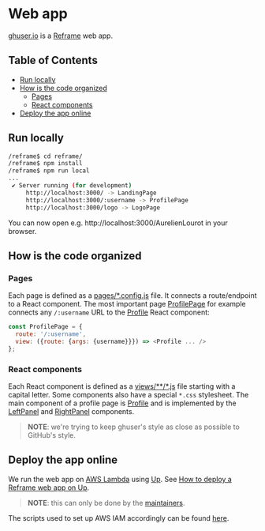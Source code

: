# Web app

[ghuser.io](https://ghuser.io) is a [Reframe](https://github.com/reframejs/reframe) web app.

## Table of Contents

<!-- toc -->

- [Run locally](#run-locally)
- [How is the code organized](#how-is-the-code-organized)
  * [Pages](#pages)
  * [React components](#react-components)
- [Deploy the app online](#deploy-the-app-online)

<!-- tocstop -->

## Run locally

```bash
/reframe$ cd reframe/
/reframe$ npm install
/reframe$ npm run local
...
 ✔ Server running (for development)
     http://localhost:3000/ -> LandingPage
     http://localhost:3000/:username -> ProfilePage
     http://localhost:3000/logo -> LogoPage
```

You can now open e.g. http://localhost:3000/AurelienLourot in your browser.

## How is the code organized

### Pages

Each page is defined as a [pages/*.config.js](pages/) file. It connects a route/endpoint to a React
component. The most important page [ProfilePage](pages/ProfilePage.config.js) for example connects
any `/:username` URL to the [Profile](views/profile/Profile.js) React component:

```js
const ProfilePage = {
  route: '/:username',
  view: ({route: {args: {username}}}) => <Profile ... />
};
```

### React components

Each React component is defined as a [views/**/*.js](views/) file starting with a capital letter.
Some components also have a special `*.css` stylesheet. The main component of a profile page is
[Profile](views/profile/Profile.js) and is implemented by the
[LeftPanel](views/profile/leftpanel/LeftPanel.js) and
[RightPanel](views/profile/rightpanel/RightPanel.js) components.

> **NOTE**: we're trying to keep ghuser's style as close as possible to GitHub's style.

## Deploy the app online

We run the web app on [AWS Lambda](https://docs.aws.amazon.com/lambda/latest/dg/welcome.html) using
[Up](https://up.docs.apex.sh/). See
[How to deploy a Reframe web app on Up](https://github.com/AurelienLourot/reframe-on-up/).

> **NOTE**: this can only be done by the
> [maintainers](https://github.com/orgs/ghuser-io/people).

The scripts used to set up AWS IAM accordingly can be found [here](../aws/apex-up).

